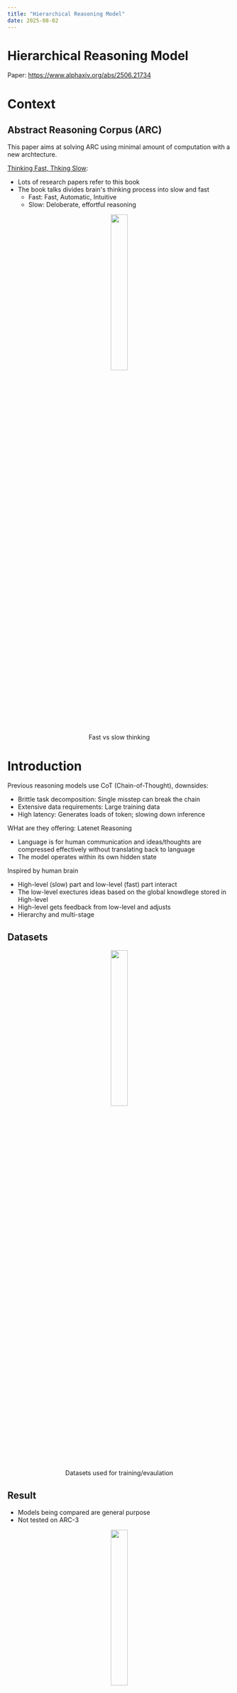 ```yaml
---
title: "Hierarchical Reasoning Model"
date: 2025-08-02
---
```


# Hierarchical Reasoning Model

Paper: https://www.alphaxiv.org/abs/2506.21734 

# Context

## Abstract Reasoning Corpus (ARC)

This paper aims at solving ARC using minimal amount of computation with a new archtecture.

[Thinking Fast, Thking Slow](https://www.amazon.ca/Thinking-Fast-Slow-Daniel-Kahneman/dp/0385676530/ref=sr_1_1?dib=eyJ2IjoiMSJ9.-A0A1M1omFejp_IgozA4EP-t1GVm1BQ5b-Fy4--sH2jlI4TkjH5jDyvsMB3QaPAWmCF8fXOUXeorzBGapyu2it_PQPmflA5bDZjX-53c4H18YuX2VsMXHhS8uW_w7evLbej2Za85-JUZQgwJ6jlg-YrHbJZ-6imVGBQ66MpfM1HgMxMjaPmFvhE_gyrI3Op5EaS7OJ32xEV12KFiEXVEOmGEy1aW1CSa9bD7_vBrEg8.Z5Dg9KuVJmWPXHz_m5w1mTEn1qFjLDwTbjmmHonIvIs&dib_tag=se&gad_source=1&hvadid=208395699259&hvdev=c&hvexpln=0&hvlocphy=9198282&hvnetw=g&hvocijid=11848890499679496705--&hvqmt=e&hvrand=11848890499679496705&hvtargid=kwd-300246672130&hydadcr=22462_9261645&keywords=thinking+fast+thinking+slow&mcid=19b38662bf3f3833bd2f70b228d7e847&qid=1754191073&s=books&sr=1-1):
* Lots of research papers refer to this book
* The book talks divides brain's thinking process into slow and fast
    * Fast: Fast, Automatic, Intuitive
    * Slow: Deloberate, effortful reasoning

<figure style="text-align: center;">
      <img src='https://raw.githubusercontent.com/damoonsh/w/refs/heads/main/assets/images/slow_fast.gif' style='width: auto; height: 30%; '/>
      <figcaption style="text-align: center;">Fast vs slow thinking </figcaption>
    </figure>


# Introduction

Previous reasoning models use CoT (Chain-of-Thought), downsides:
- Brittle task decomposition: Single misstep can break the chain
- Extensive data requirements: Large training data
- High latency: Generates loads of token; slowing down inference

WHat are they offering: Latenet Reasoning
- Language is for human communication and ideas/thoughts are compressed effectively without translating back to language
- The model operates within its own hidden state

Inspired by human brain
- High-level (slow) part and low-level (fast) part interact
- The low-level exectures ideas based on the global knowdlege stored in High-level
- High-level gets feedback from low-level and adjusts
- Hierarchy and multi-stage

## Datasets
<figure style="text-align: center;">
      <img src='https://raw.githubusercontent.com/damoonsh/w/refs/heads/main/assets/images/h-rez-data.png' style='width: auto; height: 30%; '/>
      <figcaption style="text-align: center;">Datasets used for training/evaulation</figcaption>
    </figure>


## Result

- Models being compared are general purpose
- Not tested on ARC-3

<figure style="text-align: center;">
      <img src='https://raw.githubusercontent.com/damoonsh/w/refs/heads/main/assets/images/h-reasoning-comparison.png' style='width: auto; height: 30%; '/>
      <figcaption style="text-align: center;">Comparison for ARC-1,2, and Soduku (Figure 1 from paper)</figcaption>
    </figure>


# Method

## Data + Augmentations

1000 From each (ARC, Sudoku, Maze) +  ==≥ 3,831,994
- ARC: transition/rotations/flips/color permutations
- Soduku: used band and digits permuations
- Maze: No change, raw data used

## H-L combo

- H-level updates after T steps of L-level
    - When L-level reeaches local equilibrium
- H-level's world-view changes; L-level resets -≥ new computation path
- N (number of H update) x L (number of l updates) increase the reasoning depth

<figure style="text-align: center;">
      <img src='https://raw.githubusercontent.com/damoonsh/w/refs/heads/main/assets/images/h-rez.png' style='width: auto; height: 30%; '/>
      <figcaption style="text-align: center;">Hierarchical Reasonng process</figcaption>
    </figure>

## Memory footprint

Backpropagation Through Time (BPTT) saves model parameters at each time step and backpropagates.
    - Biological implausibility: Human brain does not do this
    - 


This approach is O(1): Constant memory; uses **one-step gradient approximation**::uses the first and last state of H and L level, intermediary steps as constants.
    - Aligns with idea of local rule in brian
    - Brain does not utilize all previous computations for learning


# More Detailed Result

### ARC-AGI Performance Comparison (HRM vs. Baselines)

| Model | Size (Params) | ARC-AGI-1 (%) | ARC-AGI-2 (%) | Pretraining? | CoT Used? | Notes |
|-------|---------------|---------------|---------------|-------------|----------|-------|
| **No Pretraining + No CoT** *(Trained from scratch, minimal supervision)* | | | | | |
| HRM | ~27M | **40.3** | **5.0** | ❌ | ❌ | Proposed model; uses hierarchical recurrence, latent reasoning |
| Direct pred (8-layer Transformer) | ~27M | 15.8 | ~0.0 (implied) | ❌ | ❌ | Same size as HRM, but standard architecture fails on hard tasks |
| Liao & Gu (equivariant CNN) | ~10–50M (est.) | 15.8 | Not reported | ❌ | ❌ | Specialized architecture tailored to ARC; hand-designed inductive biases |
| | | | | | | |
| **Pretrained + CoT-Based** *(Large language models using step-by-step prompting)* | | | | | |
| o3-mini-high (GPT-4o variant) | ~48B | 34.5 | 1.3 | ✅ | ✅ | Top CoT model in evaluation; uses 128k context |
| Claude 3.7 8K | ~100–200B (est.) | 21.2 | 0.9 | ✅ | ✅ | Proprietary model; strong CoT capability |
| Deepseek R1 (est.) | ~100B+ | ~21.0 | ~0.0 | ✅ | ✅ | Estimated performance based on plot in paper |
| | | | | | | |
| **Pretrained + CoT (Other Notable Models)** | | | | | |
| AlphaGeometry 2 | ~100B+ | ~20–25 (est.) | Not tested | ✅ | ✅ | Specialized for geometric puzzles, not full ARC-AGI |
| GPT-4o (Base) | ~48B | ~30–35 (varies) | N/A | ✅ | ✅ | Public results vary; performance depends on prompt engineering |

---

### 🔍 Key Insights:

- **HRM is in a different league**: Despite using **no pretraining**, **no CoT**, and **1,000× fewer parameters**, it **outperforms all CoT-based models** on **ARC-AGI-1**.
- **Efficiency**: HRM achieves **40.3% on ARC-AGI-1** using only 960 training examples and 27M parameters — a level of data and parameter efficiency unmatched by any other model.
- **CoT limitations**: Even the strongest CoT models struggle with **ARC-AGI-2**, which requires **compositional, multi-step abstraction** — suggesting CoT has fundamental limits on novel reasoning.
- **Architecture > Scale**: HRM proves that **better internal reasoning design** can beat **scaling alone** — a shift from “bigger is better” to “deeper, structured computation wins.”

This hierarchical view underscores HRM’s significance: **it achieves superior reasoning not by being larger or more data-hungry, but by thinking differently — deeply, internally, and adaptively.**


# Related

Resembles these:
- VAEs, Diffusion
- [Intuitive physics understanding emerges from self-supervised pretraining on natural videos](https://www.alphaxiv.org/abs/2502.11831)
- [A Path Towards Autonomous Machine Intelligence](https://www.alphaxiv.org/abs/2306.02572)